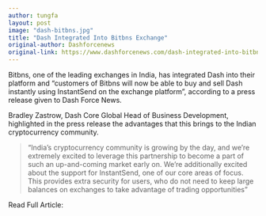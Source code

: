 ```yaml
---
author: tungfa
layout: post
image: "dash-bitbns.jpg"
title: "Dash Integrated Into Bitbns Exchange"
original-author: Dashforcenews
original-link: https://www.dashforcenews.com/dash-integrated-into-bitbns-exchange/
---
```


Bitbns, one of the leading exchanges in India, has integrated Dash into their platform and “customers of Bitbns will now be able to buy and sell Dash instantly using InstantSend on the exchange platform”, according to a press release given to Dash Force News.

Bradley Zastrow, Dash Core Global Head of Business Development, highlighted in the press release the advantages that this brings to the Indian cryptocurrency community.

> “India’s cryptocurrency community is growing by the day, and we’re extremely excited to leverage this partnership to become a part of such an up-and-coming market early on. We’re additionally excited about the support for InstantSend, one of our core areas of focus. This provides extra security for users, who do not need to keep large balances on exchanges to take advantage of trading opportunities”

Read Full Article: